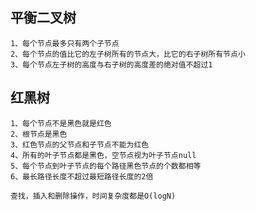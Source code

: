 ## 平衡二叉树

    1、每个节点最多只有两个子节点
    2、每个节点的值比它的左子树所有的节点大，比它的右子树所有节点小
    3、每个节点左子树的高度与右子树的高度差的绝对值不超过1

## 红黑树

    1、每个节点不是黑色就是红色
    2、根节点是黑色
    3、红色节点的父节点和子节点不能为红色
    4、所有的叶子节点都是黑色，空节点视为叶子节点null
    5、每个节点到叶子节点的每个路径黑色节点的个数都相等
    6、最长路径长度不超过最短路径长度的2倍

    查找，插入和删除操作，时间复杂度都是O(logN)